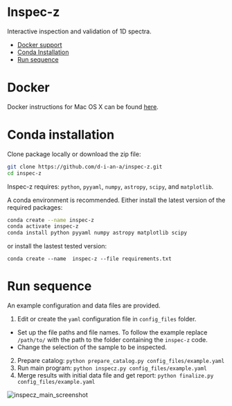 # Inspec-z
Interactive inspection and validation of 1D spectra.
- [Docker support](#Docker)
- [Conda Installation](#Conda-Installation)
- [Run sequence](#Run-sequence)


# Docker 
Docker instructions for Mac OS X can be found [here](Docker/README.md).

# Conda installation
Clone package locally or download the zip file:

```bash
git clone https://github.com/d-i-an-a/inspec-z.git
cd inspec-z
```

Inspec-z requires: `python`, `pyyaml`, `numpy`, `astropy`, `scipy`, and `matplotlib`.

A conda environment is recommended. Either install the latest version of the required packages:

```bash
conda create --name inspec-z
conda activate inspec-z
conda install python pyyaml numpy astropy matplotlib scipy
```
or install the lastest tested version:

`conda create --name  inspec-z --file requirements.txt`

# Run sequence
An example configuration and data files are provided.

1. Edit or create the `yaml` configuration file in `config_files` folder.
- Set up the file paths and file names. To follow the example replace `/path/to/` with the path to the folder containing the `inspec-z` code.
- Change the selection of the sample to be inspected.

2. Prepare catalog: `python prepare_catalog.py config_files/example.yaml`
3. Run main program: `python inspecz.py config_files/example.yaml`
4. Merge results with initial data file and get report: `python finalize.py config_files/example.yaml`

![inspecz_main_screenshot](https://user-images.githubusercontent.com/48242007/116094996-e95b0780-a69f-11eb-8010-a1cc7c2b9633.png)

